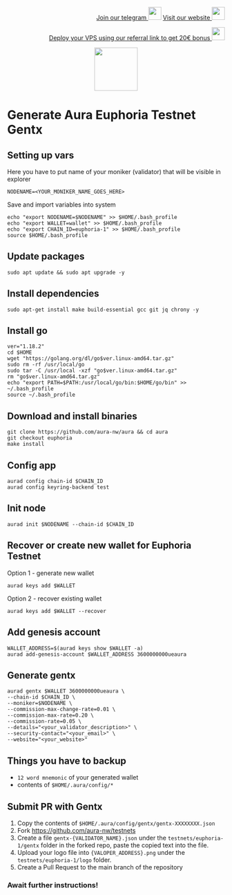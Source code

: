 <p style="font-size:14px" align="right">
<a href="https://t.me/kjnotes" target="_blank">Join our telegram <img src="https://user-images.githubusercontent.com/50621007/168689534-796f181e-3e4c-43a5-8183-9888fc92cfa7.png" width="30"/></a>
<a href="https://kjnodes.com/" target="_blank">Visit our website <img src="https://user-images.githubusercontent.com/50621007/168689709-7e537ca6-b6b8-4adc-9bd0-186ea4ea4aed.png" width="30"/></a>
</p>

<p style="font-size:14px" align="right">
<a href="https://hetzner.cloud/?ref=y8pQKS2nNy7i" target="_blank">Deploy your VPS using our referral link to get 20€ bonus <img src="https://user-images.githubusercontent.com/50621007/174612278-11716b2a-d662-487e-8085-3686278dd869.png" width="30"/></a>
</p>

<p align="center">
  <img height="100" height="auto" src="https://user-images.githubusercontent.com/50621007/177979901-4ac785e2-08c3-4d61-83df-b451a2ed9e68.png">
</p>

# Generate Aura Euphoria Testnet Gentx

## Setting up vars
Here you have to put name of your moniker (validator) that will be visible in explorer
```
NODENAME=<YOUR_MONIKER_NAME_GOES_HERE>
```

Save and import variables into system
```
echo "export NODENAME=$NODENAME" >> $HOME/.bash_profile
echo "export WALLET=wallet" >> $HOME/.bash_profile
echo "export CHAIN_ID=euphoria-1" >> $HOME/.bash_profile
source $HOME/.bash_profile
```

## Update packages
```
sudo apt update && sudo apt upgrade -y
```

## Install dependencies
```
sudo apt-get install make build-essential gcc git jq chrony -y
```

## Install go
```
ver="1.18.2"
cd $HOME
wget "https://golang.org/dl/go$ver.linux-amd64.tar.gz"
sudo rm -rf /usr/local/go
sudo tar -C /usr/local -xzf "go$ver.linux-amd64.tar.gz"
rm "go$ver.linux-amd64.tar.gz"
echo "export PATH=$PATH:/usr/local/go/bin:$HOME/go/bin" >> ~/.bash_profile
source ~/.bash_profile
```

## Download and install binaries
```
git clone https://github.com/aura-nw/aura && cd aura
git checkout euphoria
make install
```

## Config app
```
aurad config chain-id $CHAIN_ID
aurad config keyring-backend test
```

## Init node
```
aurad init $NODENAME --chain-id $CHAIN_ID
```

## Recover or create new wallet for Euphoria Testnet
Option 1 - generate new wallet
```
aurad keys add $WALLET
```

Option 2 - recover existing wallet
```
aurad keys add $WALLET --recover
```

## Add genesis account
```
WALLET_ADDRESS=$(aurad keys show $WALLET -a)
aurad add-genesis-account $WALLET_ADDRESS 3600000000ueaura
```

## Generate gentx
```
aurad gentx $WALLET 3600000000ueaura \
--chain-id $CHAIN_ID \
--moniker=$NODENAME \
--commission-max-change-rate=0.01 \
--commission-max-rate=0.20 \
--commission-rate=0.05 \
--details="<your_validator_description>" \
--security-contact="<your_email>" \
--website="<your_website>"
```

## Things you have to backup
- `12 word mnemonic` of your generated wallet
- contents of `$HOME/.aura/config/*`

## Submit PR with Gentx
1. Copy the contents of `$HOME/.aura/config/gentx/gentx-XXXXXXXX.json`
2. Fork https://github.com/aura-nw/testnets
3. Create a file `gentx-{VALIDATOR_NAME}.json` under the `testnets/euphoria-1/gentx` folder in the forked repo, paste the copied text into the file.
4. Upload your logo file into `{VALOPER_ADDRESS}.png` under the `testnets/euphoria-1/logo` folder.
5. Create a Pull Request to the main branch of the repository

### Await further instructions!
